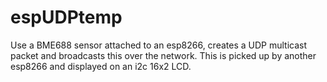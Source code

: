 # espUDPtemp

Use a BME688 sensor attached to an esp8266, creates a UDP multicast packet and broadcasts this over the network.
This is picked up by another esp8266 and displayed on an i2c 16x2 LCD.
